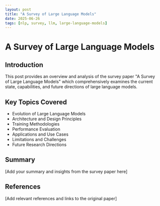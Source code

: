 ```yaml
---
layout: post
title: "A Survey of Large Language Models"
date: 2025-06-26
tags: [nlp, survey, llm, large-language-models]
---
```


# A Survey of Large Language Models

## Introduction

This post provides an overview and analysis of the survey paper "A Survey of Large Language Models" which comprehensively examines the current state, capabilities, and future directions of large language models.

## Key Topics Covered

- Evolution of Large Language Models
- Architecture and Design Principles
- Training Methodologies
- Performance Evaluation
- Applications and Use Cases
- Limitations and Challenges
- Future Research Directions

## Summary

[Add your summary and insights from the survey paper here]

## References

[Add relevant references and links to the original paper]
